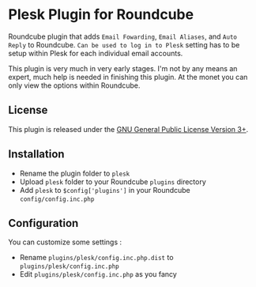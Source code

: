 Plesk Plugin for Roundcube
========================================

Roundcube plugin that adds `Email Fowarding`, `Email Aliases`, and `Auto Reply` to Roundcube. `Can be used to log in to Plesk` setting has to be setup within Plesk for each individual email accounts.

This plugin is very much in very early stages. I'm not by any means an expert, much help is needed in finishing this plugin.
At the monet you can only view the options within Roundcube.

## License

This plugin is released under the <a href="https://www.gnu.org/licenses/gpl.html">GNU General Public License Version 3+</a>.

## Installation

* Rename the plugin folder to `plesk`
* Upload `plesk` folder to your Roundcube `plugins` directory
* Add `plesk` to `$config['plugins']` in your Roundcube `config/config.inc.php`

## Configuration

You can customize some settings :

* Rename `plugins/plesk/config.inc.php.dist` to `plugins/plesk/config.inc.php`
* Edit `plugins/plesk/config.inc.php` as you fancy
